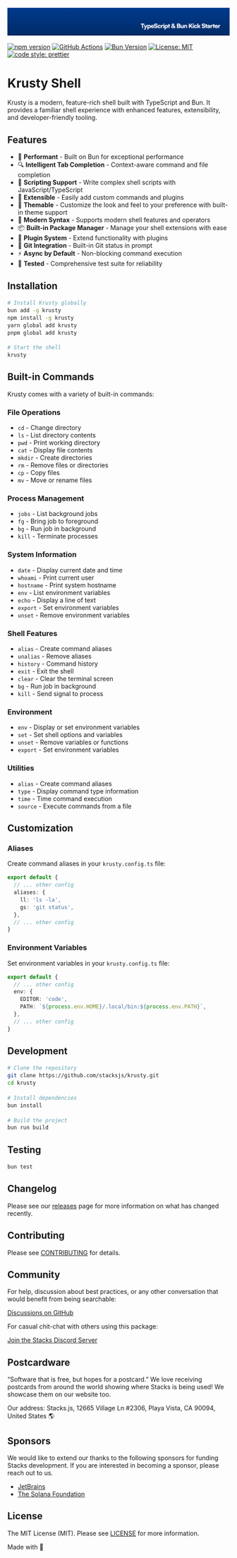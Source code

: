 ![Krusty Shell](.github/art/cover.jpg)

[![npm version][npm-version-src]][npm-version-href]
[![GitHub Actions][github-actions-src]][github-actions-href]
[![Bun Version](https://img.shields.io/badge/dynamic/json?url=https://bundlejs.com/api/version?name=krusty&style=flat-square&label=bun&query=version&color=blue)](https://bun.sh)
[![License: MIT](https://img.shields.io/badge/License-MIT-yellow.svg?style=flat-square)](https://opensource.org/licenses/MIT)
[![code style: prettier](https://img.shields.io/badge/code_style-prettier-ff69b4.svg?style=flat-square)](https://github.com/prettier/prettier)

# Krusty Shell

Krusty is a modern, feature-rich shell built with TypeScript and Bun. It provides a familiar shell experience with enhanced features, extensibility, and developer-friendly tooling.

## Features

- 🚀 **Performant** - Built on Bun for exceptional performance
- 🔍 **Intelligent Tab Completion** - Context-aware command and file completion
- 📝 **Scripting Support** - Write complex shell scripts with JavaScript/TypeScript
- 🔧 **Extensible** - Easily add custom commands and plugins
- 🎨 **Themable** - Customize the look and feel to your preference with built-in theme support
- 🔄 **Modern Syntax** - Supports modern shell features and operators
- 📦 **Built-in Package Manager** - Manage your shell extensions with ease
- 🔌 **Plugin System** - Extend functionality with plugins
- 🎯 **Git Integration** - Built-in Git status in prompt
- ⚡ **Async by Default** - Non-blocking command execution
- 🧪 **Tested** - Comprehensive test suite for reliability

## Installation

```bash
# Install Krusty globally
bun add -g krusty
npm install -g krusty
yarn global add krusty
pnpm global add krusty

# Start the shell
krusty
```

## Built-in Commands

Krusty comes with a variety of built-in commands:

### File Operations

- `cd` - Change directory
- `ls` - List directory contents
- `pwd` - Print working directory
- `cat` - Display file contents
- `mkdir` - Create directories
- `rm` - Remove files or directories
- `cp` - Copy files
- `mv` - Move or rename files

### Process Management

- `jobs` - List background jobs
- `fg` - Bring job to foreground
- `bg` - Run job in background
- `kill` - Terminate processes

### System Information

- `date` - Display current date and time
- `whoami` - Print current user
- `hostname` - Print system hostname
- `env` - List environment variables
- `echo` - Display a line of text
- `export` - Set environment variables
- `unset` - Remove environment variables

### Shell Features

- `alias` - Create command aliases
- `unalias` - Remove aliases
- `history` - Command history
- `exit` - Exit the shell
- `clear` - Clear the terminal screen
- `bg` - Run job in background
- `kill` - Send signal to process

### Environment

- `env` - Display or set environment variables
- `set` - Set shell options and variables
- `unset` - Remove variables or functions
- `export` - Set environment variables

### Utilities

- `alias` - Create command aliases
- `type` - Display command type information
- `time` - Time command execution
- `source` - Execute commands from a file

## Customization

### Aliases

Create command aliases in your `krusty.config.ts` file:

```typescript
export default {
  // ... other config
  aliases: {
    ll: 'ls -la',
    gs: 'git status',
  },
  // ... other config
}
```

### Environment Variables

Set environment variables in your `krusty.config.ts` file:

```typescript
export default {
  // ... other config
  env: {
    EDITOR: 'code',
    PATH: `${process.env.HOME}/.local/bin:${process.env.PATH}`,
  },
  // ... other config
}
```

## Development

```bash
# Clone the repository
git clone https://github.com/stacksjs/krusty.git
cd krusty

# Install dependencies
bun install

# Build the project
bun run build
```

## Testing

```bash
bun test
```

## Changelog

Please see our [releases](https://github.com/stackjs/krusty/releases) page for more information on what has changed recently.

## Contributing

Please see [CONTRIBUTING](.github/CONTRIBUTING.md) for details.

## Community

For help, discussion about best practices, or any other conversation that would benefit from being searchable:

[Discussions on GitHub](https://github.com/stacksjs/krusty/discussions)

For casual chit-chat with others using this package:

[Join the Stacks Discord Server](https://discord.gg/stacksjs)

## Postcardware

“Software that is free, but hopes for a postcard.” We love receiving postcards from around the world showing where Stacks is being used! We showcase them on our website too.

Our address: Stacks.js, 12665 Village Ln #2306, Playa Vista, CA 90094, United States 🌎

## Sponsors

We would like to extend our thanks to the following sponsors for funding Stacks development. If you are interested in becoming a sponsor, please reach out to us.

- [JetBrains](https://www.jetbrains.com/)
- [The Solana Foundation](https://solana.com/)

## License

The MIT License (MIT). Please see [LICENSE](LICENSE.md) for more information.

Made with 💙

<!-- Badges -->
[npm-version-src]: https://img.shields.io/npm/v/krusty?style=flat-square
[npm-version-href]: https://npmjs.com/package/krusty
[github-actions-src]: https://img.shields.io/github/actions/workflow/status/stacksjs/krusty/ci.yml?style=flat-square&branch=main
[github-actions-href]: https://github.com/stacksjs/krusty/actions?query=workflow%3Aci

<!-- [codecov-src]: https://img.shields.io/codecov/c/gh/stacksjs/krusty/main?style=flat-square
[codecov-href]: https://codecov.io/gh/stacksjs/krusty -->
